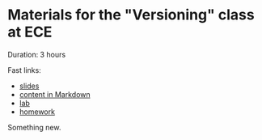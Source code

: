 
# Materials for the "Versioning" class at ECE

Duration: 3 hours

Fast links:

- [slides](content/slides.pdf)
- [content in Markdown](content/index.md)
- [lab](content/lab.md)
- [homework](content/homework.md)

Something new.
